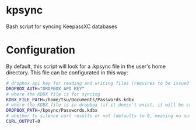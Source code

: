# kpsync
Bash script for syncing KeepassXC databases

# Configuration
By default, this script will look for a .kpsync file in the user's home directory. This file can be configurated in this way:
```sh
# dropbox api key for reading and writing files (requires to be issued with files.metadata.write, files.metadata.read, files.content.write, files.content.read scopes)
DROPBOX_AUTH="DROPBOX_API_KEY"
# where the KDBX file is for syncing
KDBX_FILE_PATH=/home/tsu/Documents/Passwords.kdbx
# where the KDBX file is in dropbox (if it doesn't exist, it will be created)
DROPBOX_PATH=/kpsync/Passwords.kdbx
# whether to silence curl results or not (defaults to 0, meaning no output)
CURL_OUTPUT=0
```
